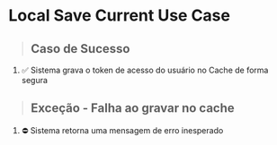 # Local Save Current Use Case

> ## Caso de Sucesso
1. ✅ Sistema grava o token de acesso do usuário no Cache de forma segura

> ## Exceção - Falha ao gravar no cache
1. ⛔ Sistema retorna uma mensagem de erro inesperado